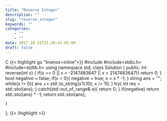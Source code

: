 ```yaml
---
title: "Reverse Integer"
description: ""
slug: "reverse_integer"
keywords: ""
categories: 
    - ""
    - ""
date: 2017-10-31T21:28:43-05:00
draft: false
---
```

C
{{< highlight go  "linenos=inline">}}
#include<string>
#include<stdio.h>
#include<stdlib.h>
using namespace std;
class Solution {
public:
    int reverse(int x) {
        if(x == 0 || x < -2147483647 || x > 2147483647){
            return 0;
        }
        bool negative = false;
       if(x < 0){
           negative = true;
           x = x * -1;
       }
        string ans = "";
        while(x != 0){
            ans += std::to_string(x%10);
            x /= 10;
        }
        try{
            int res = std::stoi(ans);
        }
        catch(std::out_of_range& e){
            return 0;
        }
        if(negative)
            return std::stoi(ans) * -1;
        return std::stoi(ans);
        
    }
};
{{< /highlight >}}
